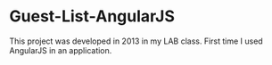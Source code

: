 # Guest-List-AngularJS
This project was developed in 2013 in my LAB class. First time I used AngularJS in an application.
